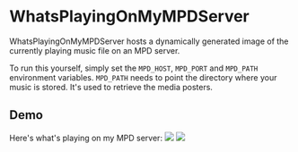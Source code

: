 # WhatsPlayingOnMyMPDServer
WhatsPlayingOnMyMPDServer hosts a dynamically generated image of the currently playing music file on an MPD server.

To run this yourself, simply set the ```MPD_HOST```, ```MPD_PORT``` and ```MPD_PATH``` environment variables.
```MPD_PATH``` needs to point the directory where your music is stored. It's used to retrieve the media posters.

## Demo
Here's what's playing on my MPD server:
<img src="https://robindecker.me/mpd/">
<img src="https://robindecker.me/mpd/svg">
